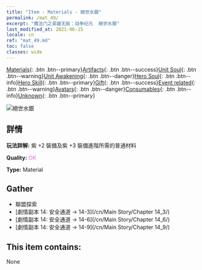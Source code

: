 ```yaml
---
title: "Item - Materials - 絕世水銀"
permalink: /mat_49/
excerpt: "魔法门之英雄无敌：战争纪元  絕世水銀"
last_modified_at: 2021-06-15
locale: cn
ref: "mat_49.md"
toc: false
classes: wide
---
```

 [Materials](/ItemsCN/){: .btn .btn--primary}[Artifacts](/ItemsCN/Artifacts/){: .btn .btn--success}[Unit Soul](/ItemsCN/UnitSoul/){: .btn .btn--warning}[Unit Awakening](/ItemsCN/UnitAwakening/){: .btn .btn--danger}[Hero Soul](/ItemsCN/HeroSoul/){: .btn .btn--info}[Hero Skill](/ItemsCN/HeroSkill/){: .btn .btn--primary}[Gift](/ItemsCN/Gift/){: .btn .btn--success}[Event related](/ItemsCN/Events/){: .btn .btn--warning}[Avatars](/ItemsCN/Avatars/){: .btn .btn--danger}[Consumables](/ItemsCN/Consumables/){: .btn .btn--info}[Unknown](/ItemsCN/Unknown/){: .btn .btn--primary}

 ![絕世水銀](/images/t/i_cailiao_shuiyin2.png)

## 詳情
 **玩法詳解:** 紫 +2 裝備及紫 +3 裝備進階所需的普通材料

 **Quality:** <span style="color: #DA70D6">OK</span>

 **Type:** Material

## Gather

*    聯盟探索 
*    [劇情副本 14: 安全通道 -> 14-3](/cn/Main Story/Chapter 14_3/) 
*    [劇情副本 14: 安全通道 -> 14-6](/cn/Main Story/Chapter 14_6/) 
*    [劇情副本 14: 安全通道 -> 14-9](/cn/Main Story/Chapter 14_9/) 

## This item contains:

  None

